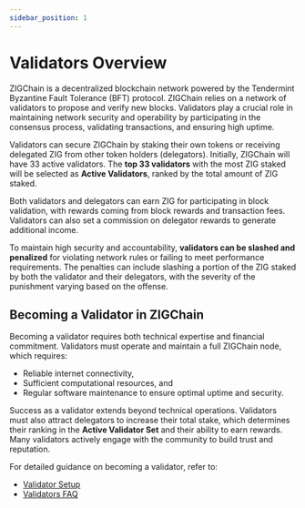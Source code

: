 ```yaml
---
sidebar_position: 1
---
```


# Validators Overview

ZIGChain is a decentralized blockchain network powered by the Tendermint Byzantine Fault Tolerance (BFT) protocol. ZIGChain relies on a network of validators to propose and verify new blocks. Validators play a crucial role in maintaining network security and operability by participating in the consensus process, validating transactions, and ensuring high uptime.

Validators can secure ZIGChain by staking their own tokens or receiving delegated ZIG from other token holders (delegators). Initially, ZIGChain will have 33 active validators. The **top 33 validators** with the most ZIG staked will be selected as **Active Validators**, ranked by the total amount of ZIG staked.

Both validators and delegators can earn ZIG for participating in block validation, with rewards coming from block rewards and transaction fees. Validators can also set a commission on delegator rewards to generate additional income.

To maintain high security and accountability, **validators can be slashed and penalized** for violating network rules or failing to meet performance requirements. The penalties can include slashing a portion of the ZIG staked by both the validator and their delegators, with the severity of the punishment varying based on the offense.

<div class="spacer"></div>

## Becoming a Validator in ZIGChain

Becoming a validator requires both technical expertise and financial commitment. Validators must operate and maintain a full ZIGChain node, which requires:

- Reliable internet connectivity,   
- Sufficient computational resources, and  
- Regular software maintenance to ensure optimal uptime and security.

Success as a validator extends beyond technical operations. Validators must also attract delegators to increase their total stake, which determines their ranking in the **Active Validator Set** and their ability to earn rewards. Many validators actively engage with the community to build trust and reputation.

For detailed guidance on becoming a validator, refer to:

- [Validator Setup](./setup-validator.md)
- [Validators FAQ](./validators-faq.md)

<div class="spacer"></div>
